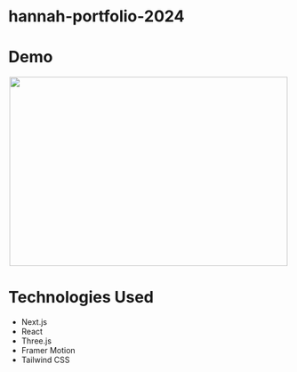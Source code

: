 # hannah-portfolio-2024

# Demo

<p align="center">
<a href="https://hannah-gkim.github.io/hannah-portfolio-2024" >
   <img width="500" height="340" src="demo.GIF">
  </a>
</p>

# Technologies Used

- Next.js
- React
- Three.js
- Framer Motion
- Tailwind CSS
